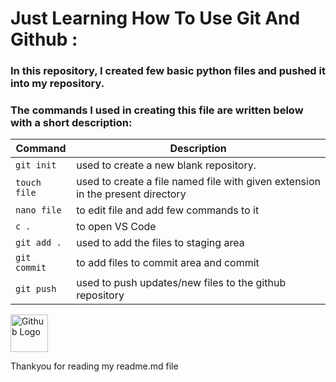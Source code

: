 # Just Learning How To Use Git And Github :
### In this repository, I created few basic python files and pushed it into my repository. 
### The commands I used in creating this file are written below with a short description:
|**Command**| **Description** |
|---|---|
| `git init` | used to create a new blank repository. |
| `touch file` | used to create a file named file with given extension in the present directory |
| `nano file` | to edit file and add few commands to it |
| `c .` | to open VS Code |
| `git add .` | used to add the files to staging area |
| `git commit` | to add files to commit area and commit | 
| `git push` | used to push updates/new files to the github repository |
<img src="https://github.githubassets.com/images/modules/logos_page/Octocat.png" alt="Github Logo" height="60">




Thankyou for reading my readme.md file
 
